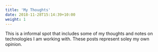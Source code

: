 ```yaml
---
title: 'My Thoughts'
date: 2018-11-28T15:14:39+10:00
weight: 1
---
```


This is a informal spot that includes some of my thoughts and notes on technologies I am working with. These posts represent soley my own opinion.